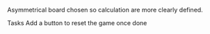 Asymmetrical board chosen so calculation are more clearly defined.

Tasks
Add a button to reset the game once done